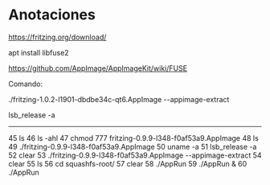 # Anotaciones

https://fritzing.org/download/


apt install libfuse2

https://github.com/AppImage/AppImageKit/wiki/FUSE


Comando:

./fritzing-1.0.2-l1901-dbdbe34c-qt6.AppImage --appimage-extract



lsb_release -a



------------------

   45  ls
   46  ls -ahl
   47  chmod 777 fritzing-0.9.9-l348-f0af53a9.AppImage 
   48  ls
   49  ./fritzing-0.9.9-l348-f0af53a9.AppImage 
   50  uname -a
   51  lsb_release -a
   52  clear
   53  ./fritzing-0.9.9-l348-f0af53a9.AppImage --appimage-extract
   54  clear
   55  ls
   56  cd squashfs-root/
   57  clear
   58  ./AppRun
   59  ./AppRun &
   60  ./AppRun
